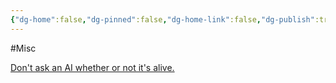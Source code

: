 ```yaml
---
{"dg-home":false,"dg-pinned":false,"dg-home-link":false,"dg-publish":true,"tags":["dgblip"],"created-date":"2019-12-02T00:00:00","disabled rules":["yaml-title","yaml-title-alias","file-name-heading"],"title":"philipp @ 2019-12-02","dg-permalink":"2019/12/02/ai-consciousness/","updated-date":"2025-04-30T22:27:35","dg-path":"blips/2019-12-02-ai-consciousness.md","permalink":"/2019/12/02/ai-consciousness/","dgPassFrontmatter":true}
---
```



#Misc

[Don't ask an AI whether or not it's
alive.](https://twitter.com/RealAshEdwards/status/1192201095478562816)




